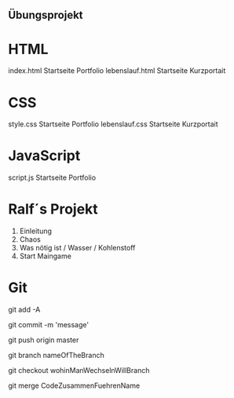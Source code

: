 ## Übungsprojekt

# HTML

index.html Startseite Portfolio
lebenslauf.html Startseite Kurzportait

# CSS

style.css Startseite Portfolio
lebenslauf.css Startseite Kurzportait

<!-- margin: 0 auto;
display: block; -->

# JavaScript

script.js Startseite Portfolio

# Ralf´s Projekt

1. Einleitung
2. Chaos
3. Was nötig ist / Wasser / Kohlenstoff
4. Start Maingame

# Git

git add -A

<!-- alles adden -->

git commit -m 'message'

<!-- commiten mit Nachricht -->

git push origin master

<!-- das master branch zu github hochladen -->

git branch nameOfTheBranch

<!-- neuen Branch erstellen -->

git checkout wohinManWechselnWillBranch

<!-- Branch wechseln -->

git merge CodeZusammenFuehrenName

<!-- Zusammenführen angeben welches überschrieben werden soll-->
